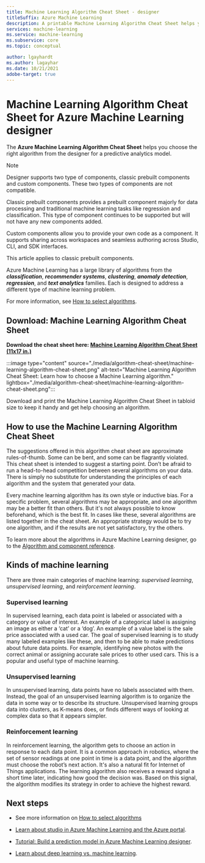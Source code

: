 ```yaml
---
title: Machine Learning Algorithm Cheat Sheet - designer 
titleSuffix: Azure Machine Learning
description: A printable Machine Learning Algorithm Cheat Sheet helps you choose the right algorithm for your predictive model in Azure Machine Learning designer.
services: machine-learning
ms.service: machine-learning
ms.subservice: core
ms.topic: conceptual

author: lgayhardt
ms.author: lagayhar
ms.date: 10/21/2021
adobe-target: true
---
```

# Machine Learning Algorithm Cheat Sheet for Azure Machine Learning designer

The **Azure Machine Learning Algorithm Cheat Sheet** helps you choose the right algorithm from the designer for a predictive analytics model.

>[!Note]
> Designer supports two type of components, classic prebuilt components and custom components. These two types of components are not compatible. 
>
>Classic prebuilt components provides a prebuilt component majorly for data processing and traditional machine learning tasks like regression and classification. This type of component continues to be supported but will not have any new components added. 
>
>
>Custom components allow you to provide your own code as a component. It supports sharing across workspaces and seamless authoring across Studio, CLI, and SDK interfaces.
>
>This article applies to classic prebuilt components. 

Azure Machine Learning has a large library of algorithms from the ***classification***, ***recommender systems***, ***clustering***, ***anomaly detection***, ***regression***, and ***text analytics*** families. Each is designed to address a different type of machine learning problem.

For more information, see [How to select algorithms](how-to-select-algorithms.md).

## Download: Machine Learning Algorithm Cheat Sheet

**Download the cheat sheet here: [Machine Learning Algorithm Cheat Sheet (11x17 in.)](https://download.microsoft.com/download/3/5/b/35bb997f-a8c7-485d-8c56-19444dafd757/azure-machine-learning-algorithm-cheat-sheet-july-2021.pdf)**

:::image type="content" source="./media/algorithm-cheat-sheet/machine-learning-algorithm-cheat-sheet.png" alt-text="Machine Learning Algorithm Cheat Sheet: Learn how to choose a Machine Learning algorithm." lightbox="./media/algorithm-cheat-sheet/machine-learning-algorithm-cheat-sheet.png":::

Download and print the Machine Learning Algorithm Cheat Sheet in tabloid size to keep it handy and get help choosing an algorithm.

## How to use the Machine Learning Algorithm Cheat Sheet

The suggestions offered in this algorithm cheat sheet are approximate rules-of-thumb. Some can be bent, and some can be flagrantly violated. This cheat sheet is intended to suggest a starting point. Don’t be afraid to run a head-to-head competition between several algorithms on your data. There is simply no substitute for understanding the principles of each algorithm and the system that generated your data.

Every machine learning algorithm has its own style or inductive bias. For a specific problem, several algorithms may be appropriate, and one algorithm may be a better fit than others. But it's not always possible to know beforehand, which is the best fit. In cases like these, several algorithms are listed together in the cheat sheet. An appropriate strategy would be to try one algorithm, and if the results are not yet satisfactory, try the others. 

To learn more about the algorithms in Azure Machine Learning designer, go to the [Algorithm and component reference](component-reference/component-reference.md).

## Kinds of machine learning

There are three main categories of machine learning: *supervised learning*, *unsupervised learning*, and *reinforcement learning*.

### Supervised learning

In supervised learning, each data point is labeled or associated with a category or value of interest. An example of a categorical label is assigning an image as either a ‘cat’ or a ‘dog’. An example of a value label is the sale price associated with a used car. The goal of supervised learning is to study many labeled examples like these, and then to be able to make predictions about future data points. For example, identifying new photos with the correct animal or assigning accurate sale prices to other used cars. This is a popular and useful type of machine learning.

### Unsupervised learning

In unsupervised learning, data points have no labels associated with them. Instead, the goal of an unsupervised learning algorithm is to organize the data in some way or to describe its structure. Unsupervised learning groups data into clusters, as K-means does, or finds different ways of looking at complex data so that it appears simpler.

### Reinforcement learning

In reinforcement learning, the algorithm gets to choose an action in response to each data point. It is a common approach in robotics, where the set of sensor readings at one point in time is a data point, and the algorithm must choose the robot’s next action. It's also a natural fit for Internet of Things applications. The learning algorithm also receives a reward signal a short time later, indicating how good the decision was. Based on this signal, the algorithm modifies its strategy in order to achieve the highest reward. 

## Next steps

* See more information on [How to select algorithms](how-to-select-algorithms.md)

* [Learn about studio in Azure Machine Learning and the Azure portal](overview-what-is-azure-machine-learning.md).

* [Tutorial: Build a prediction model in Azure Machine Learning designer](tutorial-designer-automobile-price-train-score.md).

* [Learn about deep learning vs. machine learning](concept-deep-learning-vs-machine-learning.md).
